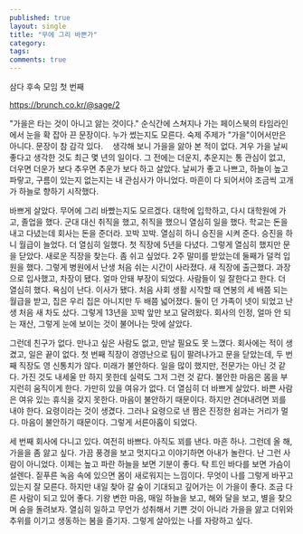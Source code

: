 ```yaml
---
published: true
layout: single
title: "무에 그리 바쁜가"
category: 
tags: 
comments: true
---
```


삼다 후속 모임 첫 번째

https://brunch.co.kr/@sage/2

"가을은 타는 것이 아니고 앓는 것이다." 순식간에 스쳐지나 가는 페이스북의 타임라인에서 눈을 확 잡아 끈 문장이다. 누가 썼는지도 모른다. 숙제 주제가 "가을"이어서만은 아니다. 문장이 참 감각 있다.ﾠ 생각해 보니 가을을 앓아 본 적이 없다. 겨우 가을 날씨 좋다고  생각한 것도 최근 몇 년의 일이다. 그 전에는 더운지, 추운지는 통 관심이 없고, 더우면 더운가 보다 추우면 추운가 보다 하고 살았다. 날씨가 좋고 나쁘고, 하늘이 높고 파랗고, 구름이 있는지 없는지는 내 관심사가 아니었다. 마흔이 다 되어서야 조금씩 고개가 하늘로 향하기 시작했다.

바쁘게 살았다. 무어에 그리 바빴는지도 모르겠다. 대학에 입학하고, 다시 대학원에 가고, 졸업을 했다. 군대 대신 취직을 했고, 취직을 했으니 열심히 일을 했다. 학교는 돈을 내고 다녔는데 회사는 돈을 준더라. 꼬박 꼬박. 열심히 하니 승진을 시켜 준다. 승진을 하니 월급이 늘었다. 더 열심히 일했다. 첫 직장에 5년을 다녔다. 그렇게 열심히 했지만 문을 닫았다. 새로운 직장을 찾는다. 좀 쉬고 싶었다. 2주 말미를 받았는데 둘째가 덜컥 입원을 했다. 그렇게 병원에서 난생 처음 쉬는 시간이 사라졌다. 새 직장에 출근했다. 과장으로 입사했고, 차장이 됐다. 얼마 안돼 부장이 되었다. 사람들이 일 잘한다고 한다. 더 열심히 했다. 욕심이 난다. 이사가 됐다. 처음 사회 생활 시작할 때 연봉의 세 배쯤 되는 월급을 받고, 집은 우리 집은 아니지만 두 배쯤 넓어졌다. 둘이 던 가족이 넷이 되었고 난생 처음 새 차도 샀다. 그렇게 13년을 꼬박 앞만 보고 달려왔다. 회사의 인정, 얼마 안 되는 재산, 그렇게 눈에 보이는 것이 불어나는 맛에 살았다.

그런데 친구가 없다. 만나고 싶은 사람도 없고, 만날 필요도 못 느꼈다. 회사에는 적이 생겼고, 일은 끝이 없다. 첫 번째 직장이 경영난으로 팀이 팔려나가고 문을 닫았는데, 두 번째 직장도 영 신통치가 않다. 미래가 불안하다. 일을 많이 했지만, 전문가는 아닌 것 같다. 가진 것도 내세울 만 하지 못한데 실력도 그저 그런 것 같다. 불안한 마음은 몸을 부지런히 움직이게 한다. 가만히 있을 여유가 없다. 더 열심히 더 바쁘게 살았다. 바쁜 사람은 여유 있는 휴식을 갖지 못한다. 마음이 불안하기 때문이다. 하지만 견뎌내려면 꾀를 내야 한다. 요령이라는 것이 생겼다. 그러나 요령으로 낸 짬은 진정한 쉼과는 거리가 멀다. 마음이 불안하기 때문이다. 그렇게  서른아홉이 되었다.

세 번째 회사에 다니고 있다. 여전히 바쁘다. 아직도 꾀를 낸다. 마흔 하나. 그런데 올 해, 가을을 좀 앓고 싶다. 가끔 풍경을 보고 멋지다고  이야기하면 아내가 놀란다. 난 그런 사람이 아니었다. 이제는 높고 파란 하늘을 보면 기분이 좋다. 탁 트인 바다를 보면 가슴이 설렌다. 짙푸른 녹음 속에 있으면 몸이  새로워지는 느낌이다. 무엇이 나를 그렇게 바꾸고 있는지 잘 모른다. 하지만 내일 찾아 갈 숲이 기대되고 깊어가는 이 가을이 좋다. 조금 다른 사람이 되고 있어 좋다. 기왕 변한 마음, 매일 하늘을 보고, 해와 달을 보고, 별을 찾으며 숨을 돌려보자. 열심히 일하고 무언가  성취해서 기쁜 것이 아니라 가을을 앓고 더위와 추위를 이기고 생동하는 봄을 즐기자. 그렇게 살아있는 나를 자랑하고 싶다.

